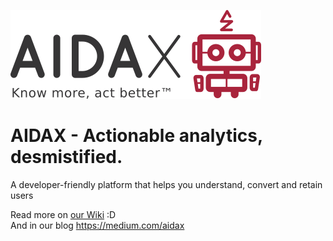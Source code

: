 [![AIDAX logo](https://raw.githubusercontent.com/AIDAX/aidax-hub/master/files/img/logo/logo2-less.png)](http://www.aidaxbi.com/)
# AIDAX - Actionable analytics, desmistified.
A developer-friendly platform that helps you understand, convert and retain users  

Read more on [our Wiki](https://github.com/AIDAX/aidax-hub/wiki) :D  
And in our blog https://medium.com/aidax

